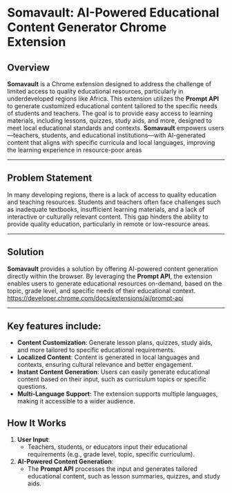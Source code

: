# Somavault: AI-Powered Educational Content Generator Chrome Extension

## Overview

**Somavault** is a Chrome extension designed to address the challenge of limited access to quality educational resources, particularly in underdeveloped regions like Africa. This extension utilizes the **Prompt API** to generate customized educational content tailored to the specific needs of students and teachers. The goal is to provide easy access to learning materials, including lessons, quizzes, study aids, and more, designed to meet local educational standards and contexts.
**Somavault** empowers users—teachers, students, and educational institutions—with AI-generated content that aligns with specific curricula and local languages, improving the learning experience in resource-poor areas

---
## Problem Statement

In many developing regions, there is a lack of access to quality education and teaching resources. Students and teachers often face challenges such as inadequate textbooks, insufficient learning materials, and a lack of interactive or culturally relevant content. This gap hinders the ability to provide quality education, particularly in remote or low-resource areas.

---
## Solution

**Somavault** provides a solution by offering AI-powered content generation directly within the browser. By leveraging the **Prompt API**, the extension enables users to generate educational resources on-demand, based on the topic, grade level, and specific needs of their educational context.
https://developer.chrome.com/docs/extensions/ai/prompt-api

---

## Key features include:

- **Content Customization**: Generate lesson plans, quizzes, study aids, and more tailored to specific educational requirements.
- **Localized Content**: Content is generated in local languages and contexts, ensuring cultural relevance and better engagement.
- **Instant Content Generation**: Users can easily generate educational content based on their input, such as curriculum topics or specific questions.
- **Multi-Language Support**: The extension supports multiple languages, making it accessible to a wider audience.

## How It Works

1. **User Input**: 
   - Teachers, students, or educators input their educational requirements (e.g., grade level, topic, specific curriculum).
2. **AI-Powered Content Generation**: 
   - The **Prompt API** processes the input and generates tailored educational content, such as lesson summaries, quizzes, and study aids.   